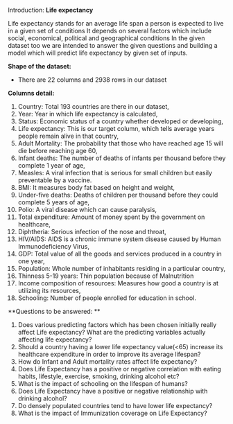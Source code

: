 Introduction:
**Life expectancy**

Life expectancy stands for an average life span a person is expected to live in a given set of conditions It depends on several factors which include social, economical, political and geographical conditions In the given dataset too we are intended to answer the given questions and building a model which will predict life expectancy by given set of inputs.


**Shape of the dataset:**
-	There are 22 columns and 2938 rows in our dataset


**Columns detail:**
1.	Country: Total 193 countries are there in our dataset,
2.	Year: Year in which life expectancy is calculated, 
3.	Status: Economic status of a country whether developed or developing, 
4.	Life expectancy: This is our target column, which tells average years people remain alive in that country,
5.	Adult Mortality: The probability that those who have reached age 15 will die before reaching age 60,
6.	Infant deaths: The number of deaths of infants per thousand before they complete 1 year of age,
7.	Measles: A viral infection that is serious for small children but easily preventable by a vaccine.
8.	BMI: It measures body fat based on height and weight,
9.	Under-five deaths: Deaths of children per thousand before they could complete 5 years of age,
10.	Polio: A viral disease which can cause paralysis,
11.	Total expenditure: Amount of money spent by the government on healthcare,
12.	Diphtheria: Serious infection of the nose and throat,
13.	HIV/AIDS: AIDS is a chronic immune system disease caused by Human Immunodeficiency Virus,
14.	GDP: Total value of all the goods and services produced in a country in one year,
15.	Population: Whole number of inhabitants residing in a particular country,
16.	Thinness  5-19 years: Thin population because of Malnutrition
17.	Income composition of resources: Measures how good a country is at utilizing its resources,
18.	Schooling: Number of people enrolled for education in school.


**Questions to be answered: **
1.	Does various predicting factors which has been chosen initially really affect Life expectancy? What are the predicting variables actually affecting life expectancy?
2.	Should a country having a lower life expectancy value(<65) increase its healthcare expenditure in order to improve its average lifespan?
3.	How do Infant and Adult mortality rates affect life expectancy?
4.	Does Life Expectancy has a positive or negative correlation with eating habits, lifestyle, exercise, smoking, drinking alcohol etc?
5.	What is the impact of schooling on the lifespan of humans?
6.	Does Life Expectancy have a positive or negative relationship with drinking alcohol?
7.	Do densely populated countries tend to have lower life expectancy?
8.	What is the impact of Immunization coverage on Life Expectancy?


